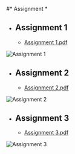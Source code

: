 #* Assignment *

- ## Assignment 1

  - [Assignment 1.pdf](https://github.com/NabilaTarannum/Assignment/files/8117567/assignment.1.pdf)

![Assignment 1](https://user-images.githubusercontent.com/89971373/155166126-8d98aedf-a05a-4b87-b568-76d349f3ca92.jpg)

- ## Assignment 2

  - [Assignment 2.pdf](https://github.com/NabilaTarannum/Assignment/files/8117622/assignment.2.pdf)

![Assignment 2](https://user-images.githubusercontent.com/89971373/155163959-2db60cca-5a7e-42ed-82bb-c81701c1a4ca.jpg)

- ## Assignment 3

  - [Assignment 3.pdf](https://github.com/NabilaTarannum/Assignment/files/8117881/assignment.3.pdf)

![Assignment 3](https://user-images.githubusercontent.com/89971373/155164590-0b4953ff-e557-4dbe-886d-c04a4118d530.jpg)
